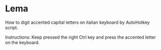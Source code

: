 # Lema
How to digit accented capital letters on italian keyboard by AutoHotkey script.

Instructions: Keep pressed the right Ctrl key and press the accented letter on the keyboard.

